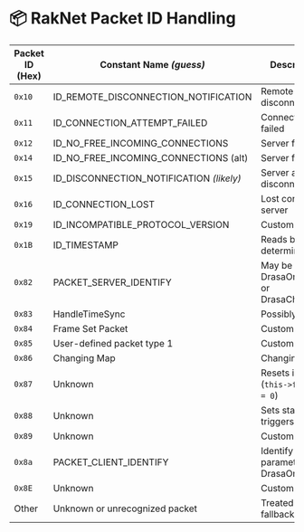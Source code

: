 # 📦 RakNet Packet ID Handling 

| Packet ID (Hex) | Constant Name *(guess)*                  | Description / Notes                                    | Handling Function                                |
|------------------|-------------------------------------------|----------------------------------------------------------|--------------------------------------------------|
| `0x10`           | ID_REMOTE_DISCONNECTION_NOTIFICATION      | Remote peer disconnected cleanly                         | `FUN_140c66458(this, packet)`                    |
| `0x11`           | ID_CONNECTION_ATTEMPT_FAILED              | Connection attempt failed                                | Logs warning + `RakNetClient::HandleConnectionFailed` |
| `0x12`           | ID_NO_FREE_INCOMING_CONNECTIONS           | Server full                                              | Ignored                                          |
| `0x14`           | ID_NO_FREE_INCOMING_CONNECTIONS (alt)     | Server full again?                                       | Logs warning                                     |
| `0x15`           | ID_DISCONNECTION_NOTIFICATION *(likely)* | Server actively disconnected this client                 | `RakNetClient::HandleDisconnectionByServer`     |
| `0x16`           | ID_CONNECTION_LOST                        | Lost connection to server                                | Logs warning + `RakNetClient::HandleConnectionLost` |
| `0x19`           | ID_INCOMPATIBLE_PROTOCOL_VERSION                                   | Custom packet?                                           | `FUN_140c670c0(this, packet)`                    |
| `0x1B`           | ID_TIMESTAMP              | Reads byte 10 to determine actual type                   | Special-case handling                            |
| `0x82`           | PACKET_SERVER_IDENTIFY                                   | May be DrasaOnlineLoginServer or DrasaCharacterService           | `RakNetClient::HandleError`                      |
| `0x83`           | HandleTimeSync                                   | Possibly time sync                                       | `RakNetClient::HandleTimeSync`                   |
| `0x84`           | Frame Set Packet                | Custom payload                                           | `FUN_140c66dd0(this, packet, 0)`                 |
| `0x85`           | User-defined packet type 1                | Custom payload                                           | `FUN_140c66dd0(this, packet, 1)`                 |
| `0x86`           | Changing Map                                  | Changing map                    | `FUN_140c6608c(this, packet)`                    |
| `0x87`           | Unknown                                   | Resets internal variable (`this->field232_0x120 = 0`)    | State reset                                      |
| `0x88`           | Unknown                                   | Sets state + optionally triggers callback                | Sets field + optional call                       |
| `0x89`           | Unknown                                   | Custom logic                                             | `FUN_140c66938(this, packet)`                    |
| `0x8a`           | PACKET_CLIENT_IDENTIFY                                   | Identify the client with a parameter DrasaOnlineClient                                         | `FUN_140c66b18(this, packet)`                    |
| `0x8E`           | Unknown                                   | Custom logic                                             | `FUN_140c66b18(this, packet)`                    |
| Other            | Unknown or unrecognized packet            | Treated as error or fallback                             | `RakNetClient::HandleError(this, packet)`        |
